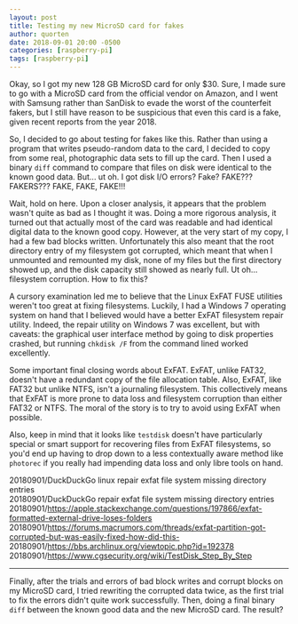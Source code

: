 ```yaml
---
layout: post
title: Testing my new MicroSD card for fakes
author: quorten
date: 2018-09-01 20:00 -0500
categories: [raspberry-pi]
tags: [raspberry-pi]
---
```


Okay, so I got my new 128 GB MicroSD card for only $30.  Sure, I made
sure to go with a MicroSD card from the official vendor on Amazon, and
I went with Samsung rather than SanDisk to evade the worst of the
counterfeit fakers, but I still have reason to be suspicious that even
this card is a fake, given recent reports from the year 2018.

So, I decided to go about testing for fakes like this.  Rather than
using a program that writes pseudo-random data to the card, I decided
to copy from some real, photographic data sets to fill up the card.
Then I used a binary `diff` command to compare that files on disk were
identical to the known good data.  But... ut oh.  I got disk I/O
errors?  Fake?  FAKE???  FAKERS???  FAKE, FAKE, FAKE!!!

Wait, hold on here.  Upon a closer analysis, it appears that the
problem wasn't quite as bad as I thought it was.  Doing a more
rigorous analysis, it turned out that actually most of the card was
readable and had identical digital data to the known good copy.
However, at the very start of my copy, I had a few bad blocks written.
Unfortunately this also meant that the root directory entry of my
filesystem got corrupted, which meant that when I unmounted and
remounted my disk, none of my files but the first directory showed up,
and the disk capacity still showed as nearly full.  Ut
oh... filesystem corruption.  How to fix this?

A cursory examination led me to believe that the Linux ExFAT FUSE
utilities weren't too great at fixing filesystems.  Luckily, I had a
Windows 7 operating system on hand that I believed would have a better
ExFAT filesystem repair utility.  Indeed, the repair utility on
Windows 7 was excellent, but with caveats: the graphical user
interface method by going to disk properties crashed, but running
`chkdisk /F` from the command lined worked excellently.

Some important final closing words about ExFAT.  ExFAT, unlike FAT32,
doesn't have a redundant copy of the file allocation table.  Also,
ExFAT, like FAT32 but unlike NTFS, isn't a journaling filesystem.
This collectively means that ExFAT is more prone to data loss and
filesystem corruption than either FAT32 or NTFS.  The moral of the
story is to try to avoid using ExFAT when possible.

Also, keep in mind that it looks like `testdisk` doesn't have
particularly special or smart support for recovering files from ExFAT
filesystems, so you'd end up having to drop down to a less
contextually aware method like `photorec` if you really had impending
data loss and only libre tools on hand.

20180901/DuckDuckGo linux repair exfat file system missing directory entries  
20180901/DuckDuckGo repair exfat file system missing directory entries  
20180901/https://apple.stackexchange.com/questions/197866/exfat-formatted-external-drive-loses-folders  
20180901/https://forums.macrumors.com/threads/exfat-partition-got-corrupted-but-was-easily-fixed-how-did-this-  
20180901/https://bbs.archlinux.org/viewtopic.php?id=192378  
20180901/https://www.cgsecurity.org/wiki/TestDisk_Step_By_Step

----------

Finally, after the trials and errors of bad block writes and corrupt
blocks on my MicroSD card, I tried rewriting the corrupted data twice,
as the first trial to fix the errors didn't quite work successfully.
Then, doing a final binary `diff` between the known good data and the
new MicroSD card.  The result?
